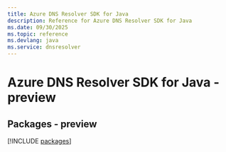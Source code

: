 ```yaml
---
title: Azure DNS Resolver SDK for Java
description: Reference for Azure DNS Resolver SDK for Java
ms.date: 09/30/2025
ms.topic: reference
ms.devlang: java
ms.service: dnsresolver
---
```

# Azure DNS Resolver SDK for Java - preview
## Packages - preview
[!INCLUDE [packages](dns-resolver-index.md)]
